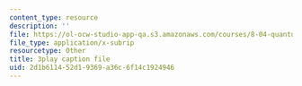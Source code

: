```yaml
---
content_type: resource
description: ''
file: https://ol-ocw-studio-app-qa.s3.amazonaws.com/courses/8-04-quantum-physics-i-spring-2016/2d1b611452d19369a36c6f14c1924946_8NKsBpjXRt0.srt
file_type: application/x-subrip
resourcetype: Other
title: 3play caption file
uid: 2d1b6114-52d1-9369-a36c-6f14c1924946
---
```

